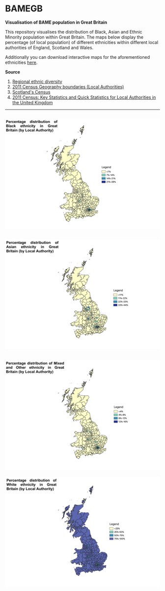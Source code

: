 # BAMEGB
**Visualisation of BAME population in Great Britain**

This repository visualises the distribution of Black, Asian and Ethnic Minority population within Great Britain. The maps below display the percentage (of local population) of different ethnicities within different local authorities of England, Scotland and Wales.

Additionally you can download interactive maps for the aforementioned ethnicities [here](https://drive.google.com/drive/folders/1oaowY6r8c-Amfx5eJag6ZeTe9DcFZji7?usp=sharing).

**Source**
1. [Regional ethnic diversity](https://www.ethnicity-facts-figures.service.gov.uk/uk-population-by-ethnicity/national-and-regional-populations/regional-ethnic-diversity/latest#download-the-data)
2. [2011 Census Geography boundaries (Local Authorities)](https://www.statistics.digitalresources.jisc.ac.uk/dataset/2011-census-geography-boundaries-local-authorities)
3. [Scotland's Census](https://www.scotlandscensus.gov.uk/bulletin-figures-and-tables)
4. [2011 Census: Key Statistics and Quick Statistics for Local Authorities in the United Kingdom](https://www.ons.gov.uk/peoplepopulationandcommunity/populationandmigration/populationestimates/bulletins/keystatisticsandquickstatisticsforlocalauthoritiesintheunitedkingdom/2013-10-11)

---
![Black distribution](/Images/GB_Black.jpeg)
---
![Asian distribution](/Images/GB_Asian.jpeg)
---
![Minority Ethnic distribution](/Images/GB_Minority_Ethnic.jpeg)
---
![White distribution](/Images/GB_White.jpeg)
